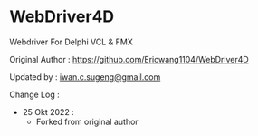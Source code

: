 # WebDriver4D
Webdriver  For Delphi  VCL &amp; FMX

Original Author	: https://github.com/Ericwang1104/WebDriver4D

Updated by			: iwan.c.sugeng@gmail.com

Change Log			:
- 25 Okt 2022		:
  - Forked from original author


